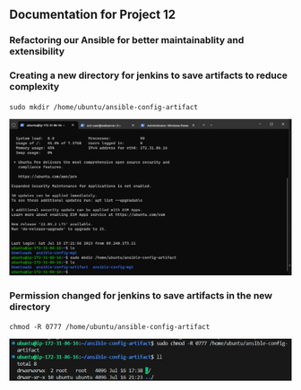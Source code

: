 ## **Documentation for Project 12**

### Refactoring our Ansible for better maintainablity and extensibility

### Creating a new directory for jenkins to save artifacts to reduce complexity

`sudo mkdir /home/ubuntu/ansible-config-artifact`

![ansible-config-artifacts-directory-created](./Images/ansible-config-artifacts-directory-created.png)

### Permission changed for jenkins to save artifacts in the new directory

`chmod -R 0777 /home/ubuntu/ansible-config-artifact`

![permission-changed-for-jenkins-to-save-artifacts](./Images/permission-changed-for-jenkins-to-save-artifacts.png)